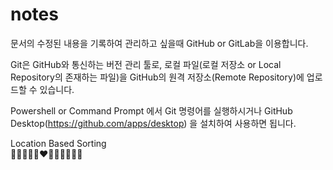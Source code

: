# notes

문서의 수정된 내용을 기록하여 관리하고 싶을때 GitHub or GitLab을 이용합니다.

Git은 GitHub와 통신하는 버전 관리 툴로, 로컬 파일(로컬 저장소 or Local Repository의 존재하는 파일)을 GitHub의 원격 저장소(Remote Repository)에 업로드할 수 있습니다.

Powershell or Command Prompt 에서 Git 명령어를 실행하시거나
GitHub Desktop(https://github.com/apps/desktop) 을 설치하여 사용하면 됩니다.

Location Based Sorting <br>
🖤💚🤎💜💙❤️🩶🧡🩵💛🩷🤍
